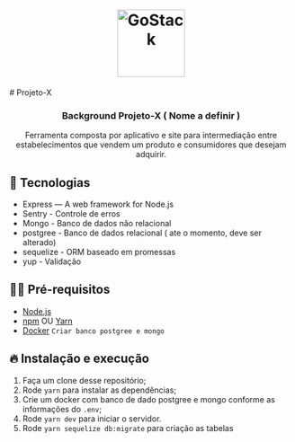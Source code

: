 <h1 align="center">
  <img alt="GoStack" src="https://landing.investeae.com.br/wp-content/uploads/2017/11/projetosecreto-1-01.png" width="120px" />
</h1>
# Projeto-X
<h3 align="center">
  Background  Projeto-X ( Nome a definir )
</h3>

<p align="center">Ferramenta composta por aplicativo e site para intermediação entre estabelecimentos que vendem um produto e consumidores que desejam adquirir.</p>

## 🚀 Tecnologias

- Express — A web framework for Node.js
- Sentry - Controle de erros
- Mongo - Banco de dados não relacional
- postgree - Banco de dados relacional ( ate o momento, deve ser alterado)
- sequelize - ORM baseado em promessas
- yup - Validação

## ✋🏻 Pré-requisitos

- [Node.js](https://nodejs.org/en/)
- [npm](https://www.npmjs.com/) OU [Yarn](https://yarnpkg.com/pt-BR/docs/install)
- [Docker](https://www.docker.com/) `Criar banco postgree e mongo`

## 🔥 Instalação e execução

1. Faça um clone desse repositório;
2. Rode `yarn` para instalar as dependências;
3. Crie um docker com banco de dado postgree e mongo conforme as informações do `.env`;
4. Rode `yarn dev` para iniciar o servidor.
5. Rode `yarn sequelize db:migrate` para criação as tabelas

